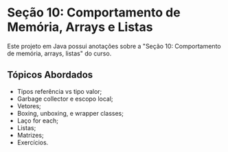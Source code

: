 
# Seção 10: Comportamento de Memória, Arrays e Listas

Este projeto em Java possui anotações sobre a "Seção 10: Comportamento de memória, arrays, listas" do curso.

## Tópicos Abordados
- Tipos referência vs tipo valor;
- Garbage collector e escopo local;
- Vetores;
- Boxing, unboxing, e wrapper classes;
- Laço for each;
- Listas;
- Matrizes;
- Exercícios.
